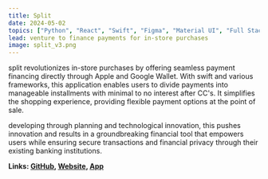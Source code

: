 ```yaml
---
title: Split
date: 2024-05-02
topics: ["Python", "React", "Swift", "Figma", "Material UI", "Full Stack"]
lead: venture to finance payments for in-store purchases
image: split_v3.png
---
```


split revolutionizes in-store purchases by offering seamless payment financing directly through Apple and Google Wallet. With swift and various frameworks, this application enables users to divide payments into manageable installments with minimal to no interest after CC's. It simplifies the shopping experience, providing flexible payment options at the point of sale.

developing through planning and technological innovation, this pushes innovation and results in a groundbreaking financial tool that empowers users while ensuring secure transactions and financial privacy through their existing banking institutions.

**Links: [GitHub](https://github.com/dylanhans/Split), 
[Website](),
[App]()**
